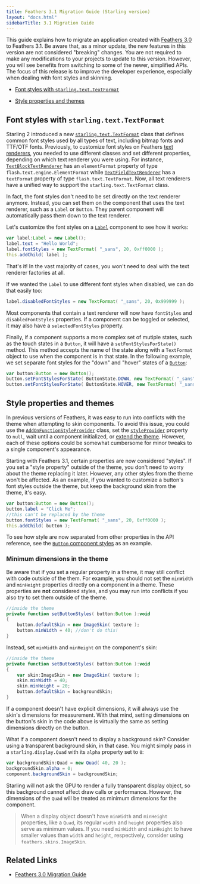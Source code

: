 ```yaml
---
title: Feathers 3.1 Migration Guide (Starling version)
layout: "docs.html"
sidebarTitle: 3.1 Migration Guide
---
```


This guide explains how to migrate an application created with [Feathers 3.0](migration-guide-3.0.md) to Feathers 3.1. Be aware that, as a minor update, the new features in this version are not considered "breaking" changes. You are not required to make any modifications to your projects to update to this version. However, you will see benefits from switching to some of the newer, simplified APIs. The focus of this release is to improve the developer experience, especially when dealing with font styles and skinning.

- [Font styles with `starling.text.TextFormat`](#font-styles-with-starling.text.textformat)

- [Style properties and themes](#style-properties-and-themes)

## Font styles with `starling.text.TextFormat`

Starling 2 introduced a new [`starling.text.TextFormat`](http://doc.starling-framework.org/current/starling/text/TextFormat.html) class that defines common font styles used by all types of text, including bitmap fonts and TTF/OTF fonts. Previously, to customize font styles on Feathers [text renderers](text-renderers.md), you needed to use different classes and set different properties, depending on which text renderer you were using. For instance, [`TextBlockTextRenderer`](text-block-text-renderer.md) has an `elementFormat` property of type `flash.text.engine.ElementFormat` while [`TextFieldTextRenderer`](text-field-text-renderer.md) has a `textFormat` property of type `flash.text.TextFormat`. Now, all text renderers have a unified way to support the `starling.text.TextFormat` class.

In fact, the font styles don't need to be set directly on the text renderer anymore. Instead, you can set them on the component that uses the text renderer, such as a `Label` or `Button`. They parent component will automatically pass them down to the text renderer.

Let's customize the font styles on a [`Label`](label.md) component to see how it works:

```actionscript
var label:Label = new Label();
label.text = "Hello World";
label.fontStyles = new TextFormat( "_sans", 20, 0xff0000 );
this.addChild( label );
```

That's it! In the vast majority of cases, you won't need to deal with the text renderer factories at all.

If we wanted the `Label` to use different font styles when disabled, we can do that easily too:

```actionscript
label.disabledFontStyles = new TextFormat( "_sans", 20, 0x999999 );
```

Most components that contain a text renderer will now have `fontStyles` and `disabledFontStyles` properties. If a component can be toggled or selected, it may also have a `selectedFontStyles` property.

Finally, if a component supports a more complex set of mutiple states, such as the touch states in a `Button`, it will have a `setFontStylesForState()` method. This method accepts the name of the state along with a `TextFormat` object to use when the component is in that state. In the following example, we set separate font styles for the "down" and "hover" states of a [`Button`](button.md):

```actionscript
var button:Button = new Button();
button.setFontStylesForState( ButtonState.DOWN, new TextFormat( "_sans", 20, 0xffffff ) );
button.setFontStylesForState( ButtonState.HOVER, new TextFormat( "_sans", 20, 0xff9999 ) );
```

## Style properties and themes

In previous versions of Feathers, it was easy to run into conflicts with the theme when attempting to skin components. To avoid this issue, you could use the [`AddOnFunctionStyleProvider`](/api-reference/feathers/skins/AddOnFunctionStyleProvider.html) class, set the [`styleProvider`](/api-reference/feathers/core/FeathersControl.html#styleProvider) property to `null`, wait until a component initialized, or [extend the theme](extending-themes.md). However, each of these options could be somewhat cumbersome for minor tweaks to a single component's appearance.

Starting with Feathers 3.1, certain properties are now considered "styles". If you set a "style property" outside of the theme, you don't need to worry about the theme replacing it later. However, any other styles from the theme won't be affected. As an example, if you wanted to customize a button's font styles outside the theme, but keep the background skin from the theme, it's easy.

```actionscript
var button:Button = new Button();
button.label = "Click Me";
//this can't be replaced by the theme
button.fontStyles = new TextFormat( "_sans", 20, 0xff0000 );
this.addChild( button );
```

To see how style are now separated from other properties in the API reference, see the [`Button` component styles](/api-reference/feathers/controls/Button.html#styleSummary) as an example.

### Minimum dimensions in the theme

Be aware that if you set a regular property in a theme, it may still conflict with code outside of the them. For example, you should not set the `minWidth` and `minHeight` properties directly on a component in a theme. These properties are **not** considered styles, and you may run into conflicts if you also try to set them outside of the theme.

```actionscript
//inside the theme
private function setButtonStyles( button:Button ):void
{
	button.defaultSkin = new ImageSkin( texture );
	button.minWidth = 40; //don't do this!
}
```

Instead, set `minWidth` and `minHeight` on the component's skin:

```actionscript
//inside the theme
private function setButtonStyles( button:Button ):void
{
	var skin:ImageSkin = new ImageSkin( texture );
	skin.minWidth = 40;
	skin.minHeight = 20;
	button.defaultSkin = backgroundSkin;
}
```

If a component doesn't have explicit dimensions, it will always use the skin's dimensions for measurement. With that mind, setting dimensions on the button's skin in the code above is virtually the same as setting dimensions directly on the button.

What if a component doesn't need to display a background skin? Consider using a transparent background skin, in that case. You might simply pass in a `starling.display.Quad` with its `alpha` property set to `0`:

```actionscript
var backgroundSkin:Quad = new Quad( 40, 20 );
backgroundSkin.alpha = 0;
component.backgroundSkin = backgroundSkin;
```

Starling will not ask the GPU to render a fully transparent display object, so this background cannot affect draw calls or performance. However, the dimensions of the `Quad` will be treated as minimum dimensions for the component.

> When a display object doesn't have `minWidth` and `minHeight` properties, like a `Quad`, its regular `width` and `height` properties also serve as minimum values. If you need `minWidth` and `minHeight` to have smaller values than `width` and `height`, respectively, consider using `feathers.skins.ImageSkin`.

## Related Links

- [Feathers 3.0 Migration Guide](migration-guide-3.0.md)

